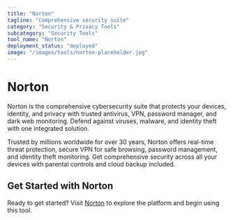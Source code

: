 ```yaml
---
title: "Norton"
tagline: "Comprehensive security suite"
category: "Security & Privacy Tools"
subcategory: "Security Tools"
tool_name: "Norton"
deployment_status: "deployed"
image: "/images/tools/norton-placeholder.jpg"
---
```


# Norton

Norton is the comprehensive cybersecurity suite that protects your devices, identity, and privacy with trusted antivirus, VPN, password manager, and dark web monitoring. Defend against viruses, malware, and identity theft with one integrated solution.

Trusted by millions worldwide for over 30 years, Norton offers real-time threat protection, secure VPN for safe browsing, password management, and identity theft monitoring. Get comprehensive security across all your devices with parental controls and cloud backup included.
## Get Started with Norton

Ready to get started? Visit [Norton](https://norton.com) to explore the platform and begin using this tool.
